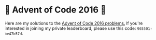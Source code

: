 # 🎄 Advent of Code 2016 🎄

Here are my solutions to the [Advent of Code 2016 problems.](https://adventofcode.com/2016/) If you're interested in joining my private leaderboard, please use this code: ```965501-be47b57d```. 
